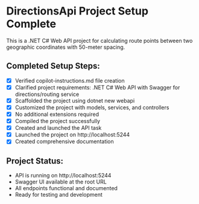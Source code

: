 <!-- Use this file to provide workspace-specific custom instructions to Copilot. For more details, visit https://code.visualstudio.com/docs/copilot/copilot-customization#_use-a-githubcopilotinstructionsmd-file -->

# DirectionsApi Project Setup Complete

This is a .NET C# Web API project for calculating route points between two geographic coordinates with 50-meter spacing.

## Completed Setup Steps:
- [x] Verified copilot-instructions.md file creation
- [x] Clarified project requirements: .NET C# Web API with Swagger for directions/routing service
- [x] Scaffolded the project using dotnet new webapi
- [x] Customized the project with models, services, and controllers
- [x] No additional extensions required
- [x] Compiled the project successfully
- [x] Created and launched the API task
- [x] Launched the project on http://localhost:5244
- [x] Created comprehensive documentation

## Project Status:
- API is running on http://localhost:5244
- Swagger UI available at the root URL
- All endpoints functional and documented
- Ready for testing and development
